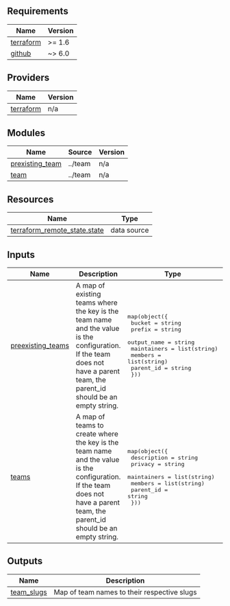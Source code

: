 ## Requirements

| Name | Version |
|------|---------|
| <a name="requirement_terraform"></a> [terraform](#requirement\_terraform) | >= 1.6 |
| <a name="requirement_github"></a> [github](#requirement\_github) | ~> 6.0 |

## Providers

| Name | Version |
|------|---------|
| <a name="provider_terraform"></a> [terraform](#provider\_terraform) | n/a |

## Modules

| Name | Source | Version |
|------|--------|---------|
| <a name="module_prexisting_team"></a> [prexisting\_team](#module\_prexisting\_team) | ../team | n/a |
| <a name="module_team"></a> [team](#module\_team) | ../team | n/a |

## Resources

| Name | Type |
|------|------|
| [terraform_remote_state.state](https://registry.terraform.io/providers/hashicorp/terraform/latest/docs/data-sources/remote_state) | data source |

## Inputs

| Name | Description | Type | Default | Required |
|------|-------------|------|---------|:--------:|
| <a name="input_preexisting_teams"></a> [preexisting\_teams](#input\_preexisting\_teams) | A map of existing teams where the key is the team name and the value is the configuration. If the team does not have a parent team, the parent\_id should be an empty string. | <pre>map(object({<br>    bucket      = string<br>    prefix      = string<br>    output_name = string<br>    maintainers = list(string)<br>    members     = list(string)<br>    parent_id   = string<br>  }))</pre> | `{}` | no |
| <a name="input_teams"></a> [teams](#input\_teams) | A map of teams to create where the key is the team name and the value is the configuration. If the team does not have a parent team, the parent\_id should be an empty string. | <pre>map(object({<br>    description = string<br>    privacy     = string<br>    maintainers = list(string)<br>    members     = list(string)<br>    parent_id   = string<br>  }))</pre> | n/a | yes |

## Outputs

| Name | Description |
|------|-------------|
| <a name="output_team_slugs"></a> [team\_slugs](#output\_team\_slugs) | Map of team names to their respective slugs |